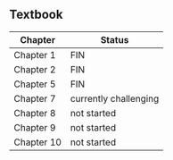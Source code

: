 ## Textbook

|Chapter|Status|
|--|--|
Chapter 1 | FIN  
Chapter 2 | FIN  
Chapter 5 | FIN  
Chapter 7 | currently challenging  
Chapter 8 | not started  
Chapter 9 | not started  
Chapter 10 | not started  
